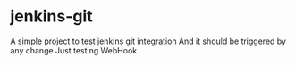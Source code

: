 # jenkins-git

A simple project to test jenkins git integration
And it should be triggered by any change
Just testing WebHook
